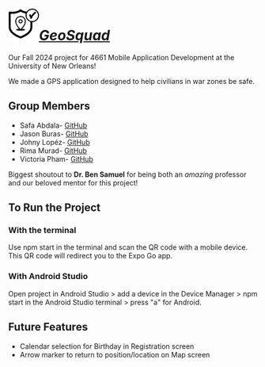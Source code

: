 # ![](/assets/safe.png)**_<ins>GeoSquad</ins>_**
Our Fall 2024 project for 4661 Mobile Application Development at the University of New Orleans!

We made a GPS application designed to help civilians in war zones be safe.


## **Group Members**
* Safa Abdala- [GitHub](https://github.com/sabdalah)
* Jason Buras- [GitHub](https://github.com/jasonBuras)
* Johny Lopéz- [GitHub](https://github.com/Johnysjr)
* Rima Murad- [GitHub](https://github.com/Rima-Murad)
* Victoria Pham- [GitHub](https://github.com/actuallyvee)

Biggest shoutout to **Dr. Ben Samuel** for being both an _amazing_ professor and our beloved mentor for this project!


## **To Run the Project**
### With the terminal
Use npm start in the terminal and scan the QR code with a mobile device. This QR code will redirect you to the Expo Go app.

### With Android Studio
Open project in Android Studio > add a device in the Device Manager > npm start in the Android Studio terminal > press "a" for Android.

## Future Features
* Calendar selection for Birthday in Registration screen
* Arrow marker to return to position/location on Map screen

